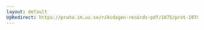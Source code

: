 ```yaml
---
layout: default
UpRedirect: https://pruto.im.uu.se/riksdagen-records-pdf/1875/prot-1875--fk--043/prot-1875--fk--043_034.pdf
---
```

